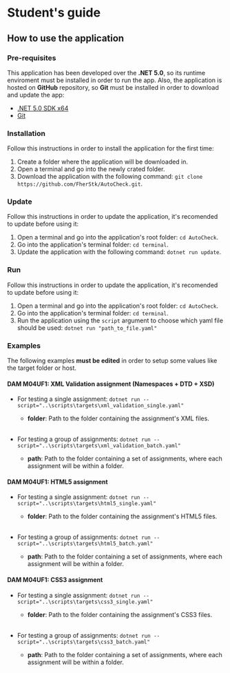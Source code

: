 # Student's guide
## How to use the application
### Pre-requisites
This application has been developed over the **.NET 5.0**, so its runtime enviroment must be installed in order to run the app. Also, the application is hosted on **GitHub** repository, so **Git** must be installed in order to download and update the app:
* [.NET 5.0 SDK x64](https://dotnet.microsoft.com/download)
* [Git](https://git-scm.com/downloads)

### Installation
Follow this instructions in order to install the application for the first time:

1. Create a folder where the application will be downloaded in.
2. Open a terminal and go into the newly crated folder.
3. Download the application with the following command: `git clone https://github.com/FherStk/AutoCheck.git`.

### Update
Follow this instructions in order to update the application, it's recomended to update before using it:
1. Open a terminal and go into the application's root folder: `cd AutoCheck`.
2. Go into the application's terminal folder: `cd terminal`.
3. Update the application with the following command: `dotnet run update`. 

### Run
Follow this instructions in order to update the application, it's recomended to update before using it:
1. Open a terminal and go into the application's root folder: `cd AutoCheck`.
2. Go into the application's terminal folder: `cd terminal`.
3. Run the application using the `script` argument to choose which yaml file should be used: `dotnet run "path_to_file.yaml"` 

### Examples
The following examples **must be edited** in order to setup some values like the target folder or host.

#### DAM M04UF1: XML Validation assignment (Namespaces + DTD + XSD)
* For testing a single assignment: `dotnet run --script="..\scripts\targets\xml_validation_single.yaml"`
    * **folder**: Path to the folder containing the assignment's XML files.<br><br>

* For testing a group of assignments: `dotnet run --script="..\scripts\targets\xml_validation_batch.yaml"`
    * **path**: Path to the folder containing a set of assignments, where each assignment will be within a folder.

#### DAM M04UF1: HTML5 assignment
* For testing a single assignment: `dotnet run --script="..\scripts\targets\html5_single.yaml"`
    * **folder**: Path to the folder containing the assignment's HTML5 files.<br><br>

* For testing a group of assignments: `dotnet run --script="..\scripts\targets\html5_batch.yaml"`
    * **path**: Path to the folder containing a set of assignments, where each assignment will be within a folder.

#### DAM M04UF1: CSS3 assignment
* For testing a single assignment: `dotnet run --script="..\scripts\targets\css3_single.yaml"`
    * **folder**: Path to the folder containing the assignment's CSS3 files.<br><br>

* For testing a group of assignments: `dotnet run --script="..\scripts\targets\css3_batch.yaml"`
    * **path**: Path to the folder containing a set of assignments, where each assignment will be within a folder.
